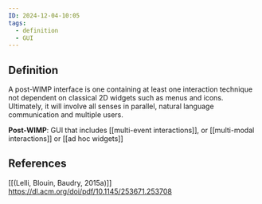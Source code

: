 ```yaml
---
ID: 2024-12-04-10:05
tags:
  - definition
  - GUI
---
```

## Definition

A post-WIMP interface is one containing at least one interaction technique not dependent on classical 2D widgets such as menus and icons. Ultimately, it will involve all senses in parallel, natural language communication and multiple users.

**Post-WIMP**: GUI that includes [[multi-event interactions]], or [[multi-modal interactions]] or [[ad hoc widgets]]

## References
[[(Lelli, Blouin, Baudry, 2015a)]]
https://dl.acm.org/doi/pdf/10.1145/253671.253708
